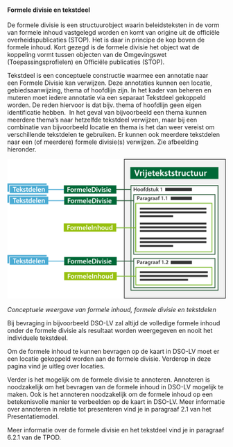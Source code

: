 #### Formele divisie en tekstdeel

De formele divisie is een structuurobject waarin beleidsteksten in de vorm
van formele inhoud vastgelegd worden en komt van origine uit de officiële
overheidspublicaties (STOP). Het is daar in principe de kop boven de formele
inhoud. Kort gezegd is de formele divisie het object wat de koppeling vormt
tussen objecten van de Omgevingswet (Toepassingsprofielen) en Officiële
publicaties (STOP).

Tekstdeel is een conceptuele constructie waarmee een annotatie naar een Formele
Divisie kan verwijzen. Deze annotaties kunnen een locatie, gebiedsaanwijzing,
thema of hoofdlijn zijn. In het kader van beheren en muteren moet iedere
annotatie via een separaat Tekstdeel gekoppeld worden. De reden hiervoor is
dat bijv. thema of hoofdlijn geen eigen identificatie hebben.  In het geval van
bijvoorbeeld een thema kunnen meerdere thema’s naar hetzelfde tekstdeel
verwijzen, maar bij een combinatie van bijvoorbeeld locatie en thema is het dan
weer vereist om verschillende tekstdelen te gebruiken. Er kunnen ook meerdere
tekstdelen naar een (of meerdere) formele divisie(s) verwijzen. Zie afbeelding
hieronder.

![](media/3102FormeleDivisieTekstdelen.png)

*Conceptuele weergave van formele inhoud, formele divisie en tekstdelen*

Bij bevraging in bijvoorbeeld DSO-LV zal altijd de volledige formele inhoud
onder de formele divisie als resultaat worden weergegeven en nooit het
individuele tekstdeel.

Om de formele inhoud te kunnen bevragen op de kaart in DSO-LV moet er een
locatie gekoppeld worden aan de formele divisie. Verderop in deze pagina vind je
uitleg over locaties.

Verder is het mogelijk om de formele divisie te annoteren. Annoteren is
noodzakelijk om het bevragen van de formele inhoud in DSO-LV mogelijk te maken.
Ook is het annoteren noodzakelijk om de formele inhoud op een betekenisvolle
manier te verbeelden op de kaart in DSO-LV. Meer informatie over annoteren in
relatie tot presenteren vind je in paragraaf 2.1 van het Presentatiemodel.

Meer informatie over de formele divisie en het tekstdeel vind je in paragraaf
6.2.1 van de TPOD.
